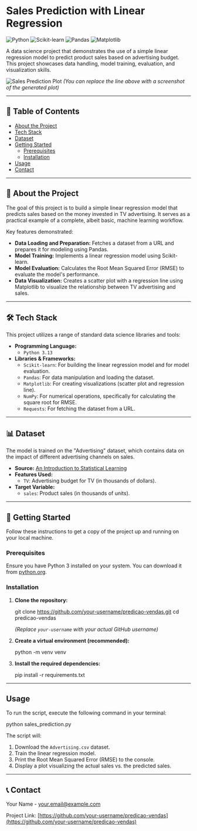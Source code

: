 
# Sales Prediction with Linear Regression

![Python](https://img.shields.io/badge/python-3.13-blue.svg)
![Scikit-learn](https://img.shields.io/badge/scikit--learn-latest-orange.svg)
![Pandas](https://img.shields.io/badge/pandas-latest-blue.svg)
![Matplotlib](https://img.shields.io/badge/matplotlib-latest-orange.svg)

A data science project that demonstrates the use of a simple linear regression model to predict product sales based on advertising budget. This project showcases data handling, model training, evaluation, and visualization skills.

![Sales Prediction Plot](placeholder_for_plot_image.png)
*(You can replace the line above with a screenshot of the generated plot)*  

---

## 📖 Table of Contents
- [About the Project](#about-the-project)
- [Tech Stack](#tech-stack)
- [Dataset](#dataset)
- [Getting Started](#getting-started)
  - [Prerequisites](#prerequisites)
  - [Installation](#installation)
- [Usage](#usage)
- [Contact](#contact)

---

## 🎯 About the Project

The goal of this project is to build a simple linear regression model that predicts sales based on the money invested in TV advertising. It serves as a practical example of a complete, albeit basic, machine learning workflow.

Key features demonstrated:
- **Data Loading and Preparation:** Fetches a dataset from a URL and prepares it for modeling using Pandas.
- **Model Training:** Implements a linear regression model using Scikit-learn.
- **Model Evaluation:** Calculates the Root Mean Squared Error (RMSE) to evaluate the model's performance.
- **Data Visualization:** Creates a scatter plot with a regression line using Matplotlib to visualize the relationship between TV advertising and sales.

---

## 🛠️ Tech Stack

This project utilizes a range of standard data science libraries and tools:

- **Programming Language:**
  - `Python 3.13`
- **Libraries & Frameworks:**
  - `Scikit-learn`: For building the linear regression model and for model evaluation.
  - `Pandas`: For data manipulation and loading the dataset.
  - `Matplotlib`: For creating visualizations (scatter plot and regression line).
  - `NumPy`: For numerical operations, specifically for calculating the square root for RMSE.
  - `Requests`: For fetching the dataset from a URL.

---

## 📊 Dataset

The model is trained on the "Advertising" dataset, which contains data on the impact of different advertising channels on sales.

- **Source:** [An Introduction to Statistical Learning](https://www.statlearning.com/s/Advertising.csv)
- **Features Used:**
  - `TV`: Advertising budget for TV (in thousands of dollars).
- **Target Variable:**
  - `sales`: Product sales (in thousands of units).

---

## 🚀 Getting Started

Follow these instructions to get a copy of the project up and running on your local machine.

### Prerequisites

Ensure you have Python 3 installed on your system. You can download it from [python.org](https://www.python.org/downloads/).

### Installation

1.  **Clone the repository:**
   
    git clone https://github.com/your-username/predicao-vendas.git
    cd predicao-vendas
    
    *(Replace `your-username` with your actual GitHub username)*

2.  **Create a virtual environment (recommended):**
    
    python -m venv venv
   

3.  **Install the required dependencies:**
    
    pip install -r requirements.txt
    

---

## Usage

To run the script, execute the following command in your terminal:


python sales_prediction.py


The script will:
1.  Download the `Advertising.csv` dataset.
2.  Train the linear regression model.
3.  Print the Root Mean Squared Error (RMSE) to the console.
4.  Display a plot visualizing the actual sales vs. the predicted sales.

---

## 📞 Contact

Your Name - [your.email@example.com](mailto:your.email@example.com)

Project Link: [https://github.com/your-username/predicao-vendas](https://github.com/your-username/predicao-vendas)
